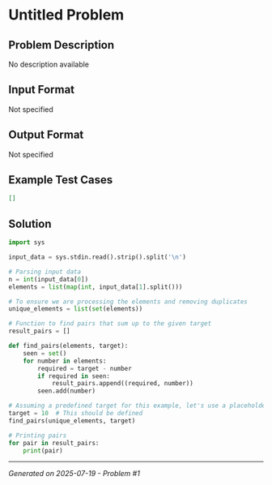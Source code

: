 # Untitled Problem

## Problem Description
No description available

## Input Format
Not specified

## Output Format
Not specified

## Example Test Cases
```json
[]
```

## Solution
```python
import sys

input_data = sys.stdin.read().strip().split('\n')

# Parsing input data
n = int(input_data[0])
elements = list(map(int, input_data[1].split()))

# To ensure we are processing the elements and removing duplicates
unique_elements = list(set(elements))

# Function to find pairs that sum up to the given target
result_pairs = []

def find_pairs(elements, target):
    seen = set()
    for number in elements:
        required = target - number
        if required in seen:
            result_pairs.append((required, number))
        seen.add(number)

# Assuming a predefined target for this example, let's use a placeholder, for instance:
target = 10  # This should be defined
find_pairs(unique_elements, target)

# Printing pairs
for pair in result_pairs:
    print(pair)
```

---
*Generated on 2025-07-19 - Problem #1*